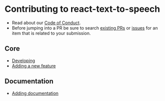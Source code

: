 # Contributing to react-text-to-speech

- Read about our [Code of Conduct](CODE_OF_CONDUCT.md).
- Before jumping into a PR be sure to search [existing PRs](https://github.com/SahilAggarwal2004/react-text-to-speech/pulls) or [issues](https://github.com/SahilAggarwal2004/react-text-to-speech/issues) for an item that is related to your submission.

## Core

- [Developing](contributing/core/developing.md)
- [Adding a new feature](contributing/core/adding-features.md)

## Documentation

- [Adding documentation](contributing/docs/adding-docs.md)
